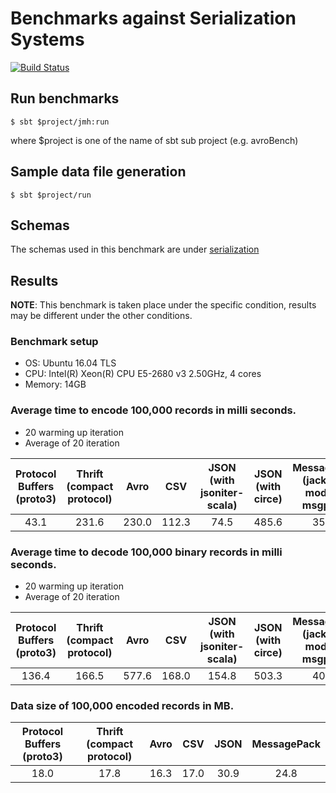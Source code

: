 
# Benchmarks against Serialization Systems
[![Build Status](https://travis-ci.org/saint1991/serialization-benchmark.svg?branch=master)](https://travis-ci.org/saint1991/serialization-benchmark)

## Run benchmarks
```
$ sbt $project/jmh:run
```
where $project is one of the name of sbt sub project (e.g. avroBench)


## Sample data file generation
```
$ sbt $project/run
```

## Schemas
The schemas used in this benchmark are under [serialization](schema)

## Results

**NOTE**: This benchmark is taken place under the specific condition, results may be different under the other conditions.

### Benchmark setup

- OS: Ubuntu 16.04 TLS
- CPU: Intel(R) Xeon(R) CPU E5-2680 v3 2.50GHz, 4 cores
- Memory: 14GB

### Average time to encode 100,000 records in milli seconds.

- 20 warming up iteration
- Average of 20 iteration

| Protocol Buffers (proto3) | Thrift (compact protocol) | Avro | CSV | JSON (with jsoniter-scala) | JSON (with circe) | MessagePack (jackson-module-msgpack) |
| :--: | :---: | :---: | :---: | :--: | :---: | :---: |
| 43.1 | 231.6 | 230.0 | 112.3 | 74.5 | 485.6 | 359.8 |

### Average time to decode 100,000 binary records in milli seconds.

- 20 warming up iteration
- Average of 20 iteration

| Protocol Buffers (proto3) | Thrift (compact protocol) | Avro | CSV | JSON (with jsoniter-scala) | JSON (with circe) | MessagePack (jackson-module-msgpack) |
| :---: | :---: | :---: | :---: | :---: | :---: | :---: |
| 136.4 | 166.5 | 577.6 | 168.0 | 154.8 | 503.3 | 408.7 |

### Data size of 100,000 encoded records in MB.

| Protocol Buffers (proto3) | Thrift (compact protocol) | Avro | CSV | JSON | MessagePack |
| :--: | :--: | :--: | :--: | :--: | :--: |
| 18.0 | 17.8 | 16.3 | 17.0 | 30.9 | 24.8 |
